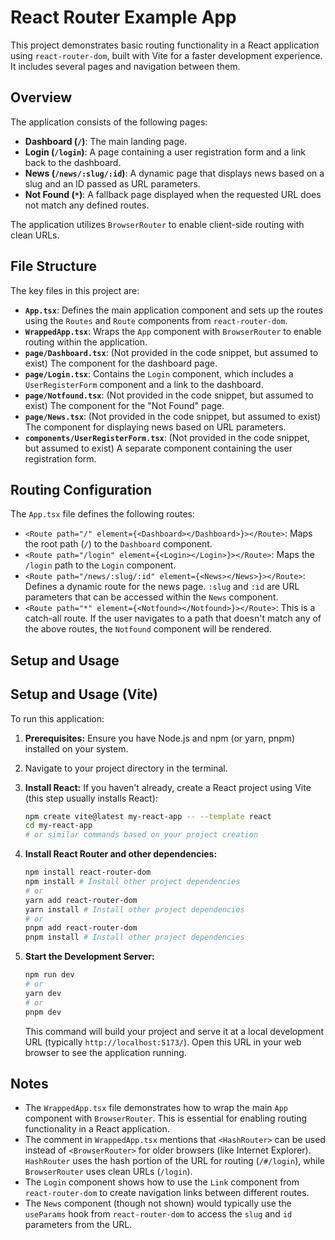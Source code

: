# React Router Example App

This project demonstrates basic routing functionality in a React application using `react-router-dom`, built with Vite for a faster development experience. It includes several pages and navigation between them.

## Overview

The application consists of the following pages:

-   **Dashboard (`/`)**: The main landing page.
-   **Login (`/login`)**: A page containing a user registration form and a link back to the dashboard.
-   **News (`/news/:slug/:id`)**: A dynamic page that displays news based on a slug and an ID passed as URL parameters.
-   **Not Found (`*`)**: A fallback page displayed when the requested URL does not match any defined routes.

The application utilizes `BrowserRouter` to enable client-side routing with clean URLs.

## File Structure

The key files in this project are:

-   **`App.tsx`**: Defines the main application component and sets up the routes using the `Routes` and `Route` components from `react-router-dom`.
-   **`WrappedApp.tsx`**: Wraps the `App` component with `BrowserRouter` to enable routing within the application.
-   **`page/Dashboard.tsx`**: (Not provided in the code snippet, but assumed to exist) The component for the dashboard page.
-   **`page/Login.tsx`**: Contains the `Login` component, which includes a `UserRegisterForm` component and a link to the dashboard.
-   **`page/Notfound.tsx`**: (Not provided in the code snippet, but assumed to exist) The component for the "Not Found" page.
-   **`page/News.tsx`**: (Not provided in the code snippet, but assumed to exist) The component for displaying news based on URL parameters.
-   **`components/UserRegisterForm.tsx`**: (Not provided in the code snippet, but assumed to exist) A separate component containing the user registration form.

## Routing Configuration

The `App.tsx` file defines the following routes:

-   `<Route path="/" element={<Dashboard></Dashboard>}></Route>`: Maps the root path (`/`) to the `Dashboard` component.
-   `<Route path="/login" element={<Login></Login>}></Route>`: Maps the `/login` path to the `Login` component.
-   `<Route path="/news/:slug/:id" element={<News></News>}></Route>`: Defines a dynamic route for the news page. `:slug` and `:id` are URL parameters that can be accessed within the `News` component.
-   `<Route path="*" element={<Notfound></Notfound>}></Route>`: This is a catch-all route. If the user navigates to a path that doesn't match any of the above routes, the `Notfound` component will be rendered.

## Setup and Usage

## Setup and Usage (Vite)

To run this application:

1.  **Prerequisites:** Ensure you have Node.js and npm (or yarn, pnpm) installed on your system.
2.  Navigate to your project directory in the terminal.
3.  **Install React:** If you haven't already, create a React project using Vite (this step usually installs React):
    ```bash
    npm create vite@latest my-react-app -- --template react
    cd my-react-app
    # or similar commands based on your project creation
    ```
4.  **Install React Router and other dependencies:**
    ```bash
    npm install react-router-dom
    npm install # Install other project dependencies
    # or
    yarn add react-router-dom
    yarn install # Install other project dependencies
    # or
    pnpm add react-router-dom
    pnpm install # Install other project dependencies
    ```
5.  **Start the Development Server:**
    ```bash
    npm run dev
    # or
    yarn dev
    # or
    pnpm dev
    ```

    This command will build your project and serve it at a local development URL (typically `http://localhost:5173/`). Open this URL in your web browser to see the application running.

## Notes

-   The `WrappedApp.tsx` file demonstrates how to wrap the main `App` component with `BrowserRouter`. This is essential for enabling routing functionality in a React application.
-   The comment in `WrappedApp.tsx` mentions that `<HashRouter>` can be used instead of `<BrowserRouter>` for older browsers (like Internet Explorer). `HashRouter` uses the hash portion of the URL for routing (`/#/login`), while `BrowserRouter` uses clean URLs (`/login`).
-   The `Login` component shows how to use the `Link` component from `react-router-dom` to create navigation links between different routes.
-   The `News` component (though not shown) would typically use the `useParams` hook from `react-router-dom` to access the `slug` and `id` parameters from the URL.
